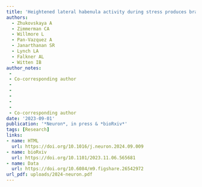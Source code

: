 ```yaml
---
title: 'Heightened lateral habenula activity during stress produces brainwide and behavioral substrates of susceptibility'
authors:
  - Zhukovskaya A
  - Zimmerman CA
  - Willmore L
  - Pan-Vazquez A
  - Janarthanan SR
  - Lynch LA
  - Falkner AL
  - Witten IB
author_notes:
 -
 - Co-corresponding author
 -
 -
 -
 -
 -
 - Co-corresponding author
date: '2023-09-01'
publication: '*Neuron*, in press & *bioRxiv*'
tags: [Research]
links:
- name: HTML
  url: https://doi.org/10.1016/j.neuron.2024.09.009
- name: bioRxiv
  url: https://doi.org/10.1101/2023.11.06.565681
- name: Data
  url: https://doi.org/10.6084/m9.figshare.26542972
url_pdf: uploads/2024-neuron.pdf
---
```

